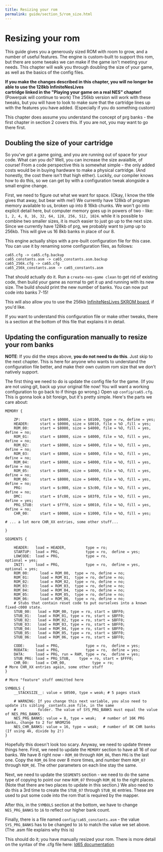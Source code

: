 ```yaml
---
title: Resizing your rom
permalink: guide/section_5/rom_size.html
---
```

# Resizing your rom

This guide gives you a generously sized ROM with room to grow, and a number of useful features. The engine is
custom-built to support this rom, but there are some tweaks we can make if the game isn't meeting your needs. This
chapter will walk you through doubling the size of your game, as well as the basics of the config files.

**If you make the changes described in this chapter, you will no longer be able to use the 128kb InfiniteNesLives  
cartridge linked in the "Playing your game on a real NES" chapter!** (Powerpak will continue to work) The 256kb
version will work with these tweaks, but you will have to look to make sure that the cartridge lines up with the
features you have added. (Especially if you do something custom)

This chapter does assume you understand the concept of prg banks - the first chapter in section 2 covers this. If you
are not, you may want to go there first.

## Doubling the size of your cartridge

So you've got a game going, and you are running out of space for your code. What can you do? Well, you can increase
the size avaialble, of course! From a code perspective this is somewhat simple - the only added costs would be in
buying hardware to make a physical cartridge. (And honestly, the cost there isn't that high either). Luckily, our
compiler knows how to do this, so we can get by with a configuration tweak alongside a small engine change.

First, we need to figure out what we want for space. (Okay, I know the title gives that away, but bear with me!) We 
currently have 128kb of program memory available to us, broken up into 8 16kb chunks. We won't go into explicit
detail here, but computer memory goes up in powers of two - like: `1, 2, 4, 8, 16, 32, 64, 128, 256, 512, 1024`.
while it is possible to combine two smaller sizes, it is much easier to just go up to the next size. Since we
currently have 128kb of prg, we probably want to jump up to 256kb. This will give us 16 8kb banks in place of our 8.

This engine actually ships with a pre-built configuration file for this case. You can use it by 
renaming some configuration files, as follows: 

```
ca65.cfg -> ca65.cfg.backup
ca65_constants.asm -> ca65_constants.asm.backup
ca65_256k.cfg -> ca65.cfg
ca65_256k_constants.asm -> ca65_constants.asm
```

That should actually do it. Run a `create-nes-game clean` to get rid of existing code, then build your game as normal to
get it up and running with its new size. The build should print the new number of banks. You can now put code into banks
7-15!

This will also allow you to use the 256kb 
[InfiniteNesLives SKROM board](http://www.infiniteneslives.com/nessupplies.php#MMC1), if you'd like.

If you want to understand this configuration file or make other tweaks, there is a section at the bottom of this file
that explains it in detail.

## Updating the configuration manually to resize your rom banks

**NOTE**: If you did the steps above, **you do not need to do this**. Just skip to the 
next chapter.  This is here for anyone who wants to understand the configuration file better, and make their 
own custom rom size that we don't natively support. 

The first thing we need to do is update the config file for the game. (If you are not using git, back up your
original file now! You will want a working configuration to go back to if things go wrong.) Open up
`config/ca65.cfg`. This is gonna look a bit foreign, but it's pretty simple. Here's the parts we
care about: 

```
MEMORY {

    ZP: 		start = $0000, size = $0100, type = rw, define = yes;
    HEADER:		start = $0000, size = $0010, file = %O ,fill = yes;
	ROM_00:		start = $8000, size = $4000, file = %O, fill = yes, define = no;
	ROM_01:		start = $8000, size = $4000, file = %O, fill = yes, define = no;
	ROM_02:		start = $8000, size = $4000, file = %O, fill = yes, define = no;
    ROM_03:		start = $8000, size = $4000, file = %O, fill = yes, define = no;
	ROM_04:		start = $8000, size = $4000, file = %O, fill = yes, define = no;
	ROM_05:		start = $8000, size = $4000, file = %O, fill = yes, define = no;
    ROM_06:     start = $8000, size = $4000, file = %O, fill = yes, define = no;
	PRG:		start = $c000, size = $3c00, file = %O, fill = yes, define = no;
    DMC: 		start = $fc00, size = $03f0, file = %O, fill = yes, define = yes;
    PRG_STUB:   start = $fff0, size = $0010, file = %O, fill = yes, define = no;
    CHR_00:		start = $0000, size = $1000, file = %O, fill = yes;

# ... a lot more CHR_XX entries, some other stuff...

}

SEGMENTS {

    HEADER:   load = HEADER,         type = ro;
    STARTUP:  load = PRG,            type = ro,  define = yes;
    LOWCODE:  load = PRG,            type = ro,                optional = yes;
    INIT:     load = PRG,            type = ro,  define = yes, optional = yes;
    ROM_00:		load = ROM_00,	type = ro, define = no;
	ROM_01:		load = ROM_01,	type = ro, define = no;
	ROM_02:		load = ROM_02,	type = ro, define = no;
    ROM_03:		load = ROM_03,	type = ro, define = no;
	ROM_04:		load = ROM_04,	type = ro, define = no;
	ROM_05:		load = ROM_05,	type = ro, define = no;
    ROM_06:		load = ROM_06,	type = ro, define = no;
    # Stubs that contain reset code to put ourselves into a known fixed-c000 state.
	STUB_00:   load = ROM_00, type = ro, start = $BFF0;
	STUB_01:   load = ROM_01, type = ro, start = $BFF0;
	STUB_02:   load = ROM_02, type = ro, start = $BFF0;
    STUB_03:   load = ROM_03, type = ro, start = $BFF0;
	STUB_04:   load = ROM_04, type = ro, start = $BFF0;
	STUB_05:   load = ROM_05, type = ro, start = $BFF0;
	STUB_06:   load = ROM_06, type = ro, start = $BFF0;

    CODE:     load = PRG,            type = ro,  define = yes;
    RODATA:   load = PRG,            type = ro,  define = yes;
    DATA:     load = PRG, run = RAM, type = rw,  define = yes;
    STUB_PRG: load = PRG_STUB,    type = ro, start = $FFF0;
    CHR_00:   load = CHR_00,            type = ro;
# More CHR_XX entries again, some other stuff
}

# More "feature" stuff ommitted here

SYMBOLS {
    __STACKSIZE__: value = $0500, type = weak; # 5 pages stack
    
    # WARNING: If you change this next variable, you also need to update its sibling _contants.asm file, in the same
    #          folder. The value of SYS_PRG_BANKS must equal the value of NES_PRG_BANKS
    NES_PRG_BANKS: value = 8, type = weak;   # number of 16K PRG banks, change to 2 for NROM256
    NES_CHR_BANKS: value = 16, type = weak;  # number of 8K CHR banks (If using 4k, divide by 2!)
}
```

Hopefully this doesn't look too scary. Anyway, we need to update threee things here. First, we need to update the
`MEMORY` section to have all 16 of our banks. We have 8 right now - `ROM_00` through `ROM_06`, then `PRG` is the 
last one. Copy the `ROM_06` line over 8 more times, and number them `ROM_07` through `ROM_0E`. The other parameters
on each line stay the same. 

Next, we need to update the `SEGMENTS` section - we need to do the same type of copying to point our new `ROM_07` 
through `ROM_0E` to the right places. (Note that there are two places to update in this section.) We also need
to do this a 3rd time to create the `STUB_07` through `STUB_0E` entries. These are used to put some code into the
rom that is required by the mapper. 

After this, in the `SYMBOLS` section at the bottom, we have to change `NES_PRG_BANKS` to `16` to reflect our higher
bank count.

Finally, there is a file named `config/ca65_constants.asm` - the value `SYS_PRG_BANKS` has to be changed to
`16` to match the value we set above. (The .asm file explains why this is)

This should do it; you have manually resized your rom. There is more detail on the syntax of the .cfg file here:
[ld65 documentation](https://www.cc65.org/doc/ca65-11.html)